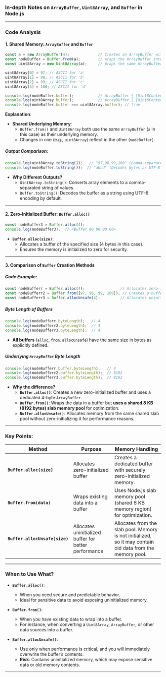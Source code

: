 ### **In-depth Notes on `ArrayBuffer`, `Uint8Array`, and `Buffer` in Node.js**

---

### **Code Analysis**

#### **1. Shared Memory: `ArrayBuffer` and `Buffer`**
```javascript
const a = new ArrayBuffer(4);             // Creates an ArrayBuffer with 4 bytes
const nodeBuffer = Buffer.from(a);        // Wraps the ArrayBuffer into a Node.js Buffer
const uint8Array = new Uint8Array(a);     // Wraps the same ArrayBuffer into a Uint8Array

uint8Array[0] = 97; // ASCII for 'a'
uint8Array[1] = 98; // ASCII for 'b'
uint8Array[2] = 99; // ASCII for 'c'
uint8Array[3] = 100; // ASCII for 'd'

console.log(nodeBuffer.buffer);           // ArrayBuffer { [Uint8Contents]: <61 62 63 64>, byteLength: 4 }
console.log(uint8Array.buffer);           // ArrayBuffer { [Uint8Contents]: <61 62 63 64>, byteLength: 4 }
console.log(nodeBuffer.buffer === uint8Array.buffer); // true
```

**Explanation:**
- **Shared Underlying Memory**:
  - `Buffer.from()` and `Uint8Array` both use the same `ArrayBuffer` (`a` in this case) as their underlying memory.
  - Changes in one (e.g., `uint8Array`) reflect in the other (`nodeBuffer`).

##### **Output Comparison**:
```javascript
console.log(uint8Array.toString());   // "97,98,99,100" (Comma-separated values of elements)
console.log(nodeBuffer.toString());  // "abcd" (Decodes bytes as UTF-8 characters)
```
- **Why Different Outputs?**
  - `Uint8Array.toString()`: Converts array elements to a comma-separated string of values.
  - `Buffer.toString()`: Decodes the buffer as a string using UTF-8 encoding by default.

---

#### **2. Zero-Initialized Buffer: `Buffer.alloc()`**
```javascript
const nodeBuffer3 = Buffer.alloc(4);
console.log(nodeBuffer3);  // <Buffer 00 00 00 00>
```

- **`Buffer.alloc(size)`**:
  - Allocates a buffer of the specified size (4 bytes in this case).
  - Ensures the memory is initialized to zero for security.

---

#### **3. Comparison of `Buffer` Creation Methods**

##### **Code Example:**
```javascript
const nodeBufferr = Buffer.alloc(4);                // Allocates zero-initialized buffer
const nodeBufferr2 = Buffer.from([97, 98, 99, 100]); // Creates a buffer with specified data
const nodeBufferr3 = Buffer.allocUnsafe(4);         // Allocates uninitialized buffer
```

##### **Byte Length of Buffers**
```javascript
console.log(nodeBufferr.byteLength);   // 4
console.log(nodeBufferr2.byteLength);  // 4
console.log(nodeBufferr3.byteLength);  // 4
```
- **All buffers** (`alloc`, `from`, `allocUnsafe`) have the same size in bytes as explicitly defined.

##### **Underlying `ArrayBuffer` Byte Length**
```javascript
console.log(nodeBufferr.buffer.byteLength);   // 4
console.log(nodeBufferr2.buffer.byteLength);  // 8192
console.log(nodeBufferr3.buffer.byteLength);  // 8192
```

- **Why the difference?**
  - **`Buffer.alloc()`**: Creates a new zero-initialized buffer and uses a dedicated 4-byte `ArrayBuffer`.
  - **`Buffer.from()`**: Wraps the data in a buffer but **uses a shared 8 KB (8192 bytes) slab memory pool** for optimization.
  - **`Buffer.allocUnsafe()`**: Allocates memory from the same shared slab pool without zero-initializing it for performance reasons.

---

### **Key Points:**

| **Method**            | **Purpose**                                                 | **Memory Handling**                                                                                       |
|------------------------|-------------------------------------------------------------|-----------------------------------------------------------------------------------------------------------|
| **`Buffer.alloc(size)`**   | Allocates zero-initialized buffer                           | Creates a dedicated buffer with securely zero-initialized memory.                                         |
| **`Buffer.from(data)`**    | Wraps existing data into a buffer                          | Uses Node.js slab memory pool (shared 8 KB memory region) for optimization.                               |
| **`Buffer.allocUnsafe(size)`** | Allocates uninitialized buffer for better performance     | Allocates from the slab pool. Memory is not initialized, so it may contain old data from the memory pool. |

---

### **When to Use What?**

- **`Buffer.alloc()`**:
  - When you need secure and predictable behavior.
  - Ideal for sensitive data to avoid exposing uninitialized memory.

- **`Buffer.from()`**:
  - When you have existing data to wrap into a buffer.
  - For instance, when converting a `Uint8Array`, `ArrayBuffer`, or other data sources into a buffer.

- **`Buffer.allocUnsafe()`**:
  - Use only when performance is critical, and you will immediately overwrite the buffer’s contents.
  - **Risk**: Contains uninitialized memory, which may expose sensitive data or old memory contents.


---
